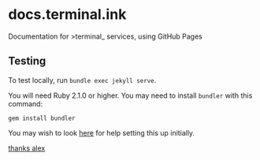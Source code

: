 # docs.terminal.ink
Documentation for >terminal_ services, using GitHub Pages

## Testing
To test locally, run `bundle exec jekyll serve`.

You will need Ruby 2.1.0 or higher.
You may need to install `bundler` with this command:

```
gem install bundler
```

You may wish to look [here](https://help.github.com/articles/setting-up-your-github-pages-site-locally-with-jekyll/) for help setting this up initially.

[thanks alex](https://github.com/AlexFlipnote/alexflipnote.github.io)
